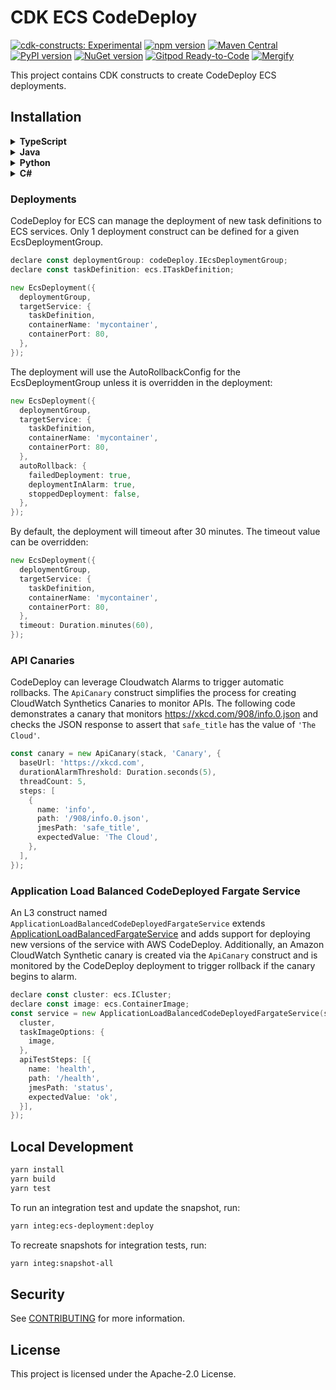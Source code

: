 # CDK ECS CodeDeploy

[![cdk-constructs: Experimental](https://img.shields.io/badge/cdk--constructs-experimental-important.svg)](https://constructs.dev/packages/@cdklabs/cdk-ecs-codedeploy)
[![npm version](https://badge.fury.io/js/@cdklabs%2Fcdk-ecs-codedeploy.svg)](https://badge.fury.io/js/@cdklabs%2Fcdk-ecs-codedeploy)
[![Maven Central](https://maven-badges.herokuapp.com/maven-central/io.github.cdklabs/cdk-ecs-codedeploy/badge.svg)](https://maven-badges.herokuapp.com/maven-central/io.github.cdklabs/cdk-ecs-codedeploy)
[![PyPI version](https://badge.fury.io/py/cdklabs.ecs-codedeploy.svg)](https://badge.fury.io/py/cdklabs.ecs-codedeploy)
[![NuGet version](https://badge.fury.io/nu/Cdklabs.CdkEcsCodeDeploy.svg)](https://badge.fury.io/nu/Cdklabs.CdkEcsCodeDeploy)
[![Gitpod Ready-to-Code](https://img.shields.io/badge/Gitpod-ready--to--code-blue?logo=gitpod)](https://gitpod.io/#https://github.com/cdklabs/cdk-ecs-codedeploy)
[![Mergify](https://img.shields.io/endpoint.svg?url=https://api.mergify.com/badges/cdklabs/cdk-ecs-codedeploy&style=flat)](https://mergify.io)

This project contains CDK constructs to create CodeDeploy ECS deployments.

## Installation

<details><summary><strong>TypeScript</strong></summary>

```bash
yarn add @cdklabs/cdk-ecs-codedeploy
```

</details><details><summary><strong>Java</strong></summary>

See https://mvnrepository.com/artifact/io.github.cdklabs/cdk-ecs-codedeploy

</details><details><summary><strong>Python</strong></summary>

See https://pypi.org/project/cdklabs.ecs-codedeploy/

</details><details><summary><strong>C#</strong></summary>

See https://www.nuget.org/packages/Cdklabs.CdkEcsCodeDeploy/

</details>

### Deployments

CodeDeploy for ECS can manage the deployment of new task definitions to ECS services.  Only 1 deployment construct can be defined for a given EcsDeploymentGroup.

```go
declare const deploymentGroup: codeDeploy.IEcsDeploymentGroup;
declare const taskDefinition: ecs.ITaskDefinition;

new EcsDeployment({
  deploymentGroup,
  targetService: {
    taskDefinition,
    containerName: 'mycontainer',
    containerPort: 80,
  },
});
```

The deployment will use the AutoRollbackConfig for the EcsDeploymentGroup unless it is overridden in the deployment:

```go
new EcsDeployment({
  deploymentGroup,
  targetService: {
    taskDefinition,
    containerName: 'mycontainer',
    containerPort: 80,
  },
  autoRollback: {
    failedDeployment: true,
    deploymentInAlarm: true,
    stoppedDeployment: false,
  },
});
```

By default, the deployment will timeout after 30 minutes. The timeout value can be overridden:

```go
new EcsDeployment({
  deploymentGroup,
  targetService: {
    taskDefinition,
    containerName: 'mycontainer',
    containerPort: 80,
  },
  timeout: Duration.minutes(60),
});
```

### API Canaries

CodeDeploy can leverage Cloudwatch Alarms to trigger automatic rollbacks. The `ApiCanary` construct simplifies the process for creating CloudWatch Synthetics Canaries to monitor APIs. The following code demonstrates a canary that monitors https://xkcd.com/908/info.0.json and checks the JSON response to assert that `safe_title` has the value of `'The Cloud'`.

```go
const canary = new ApiCanary(stack, 'Canary', {
  baseUrl: 'https://xkcd.com',
  durationAlarmThreshold: Duration.seconds(5),
  threadCount: 5,
  steps: [
    {
      name: 'info',
      path: '/908/info.0.json',
      jmesPath: 'safe_title',
      expectedValue: 'The Cloud',
    },
  ],
});
```

### Application Load Balanced CodeDeployed Fargate Service

An L3 construct named `ApplicationLoadBalancedCodeDeployedFargateService` extends [ApplicationLoadBalancedFargateService](https://docs.aws.amazon.com/cdk/api/v2/docs/aws-cdk-lib.aws_ecs_patterns.ApplicationLoadBalancedFargateService.html) and adds support for deploying new versions of the service with AWS CodeDeploy. Additionally, an Amazon CloudWatch Synthetic canary is created via the `ApiCanary` construct and is monitored by the CodeDeploy deployment to trigger rollback if the canary begins to alarm.

```go
declare const cluster: ecs.ICluster;
declare const image: ecs.ContainerImage;
const service = new ApplicationLoadBalancedCodeDeployedFargateService(stack, 'Service', {
  cluster,
  taskImageOptions: {
    image,
  },
  apiTestSteps: [{
    name: 'health',
    path: '/health',
    jmesPath: 'status',
    expectedValue: 'ok',
  }],
});
```

## Local Development

```bash
yarn install
yarn build
yarn test
```

To run an integration test and update the snapshot, run:

```bash
yarn integ:ecs-deployment:deploy
```

To recreate snapshots for integration tests, run:

```bash
yarn integ:snapshot-all
```

## Security

See [CONTRIBUTING](CONTRIBUTING.md#security-issue-notifications) for more information.

## License

This project is licensed under the Apache-2.0 License.
